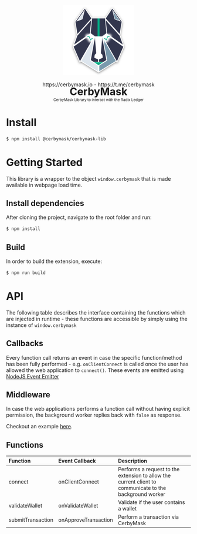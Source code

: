 <p align="center">
    <img src="public/android-chrome-192x192.png" wdith="200px">
    <p align="center">
    <a>https://cerbymask.io</a> - <a>https://t.me/cerbymask</a>
    </p>
    <h1 style="margin-top: -20px;text-align: center;border-bottom: none;">CerbyMask</h1>
    <p style="margin-top: -20px;font-size:10px;text-align: center;border-bottom: none;">CerbyMask Library to interact with the Radix Ledger</p>
</p>


# Install

```bash
$ npm install @cerbymask/cerbymask-lib
```
# Getting Started 

This library is a wrapper to the object `window.cerbymask` that is made available in webpage load time.

## Install dependencies

After cloning the project, navigate to the root folder and run:

```bash
$ npm install
```

## Build

In order to build the extension, execute:

```bash
$ npm run build
```

# API

The following table describes the interface containing the functions which are injected in runtime - these functions are accessible by simply using the instance of `window.cerbymask`

## Callbacks
Every function call returns an event in case the specific function/method has been fully performed - e.g. `onClientConnect` is called once the user has allowed the web application to `connect()`. These events are emitted using <a target="_blank" href="https://nodejs.org/api/events.html">NodeJS Event Emitter</a>

## Middleware
In case the web applications performs a function call without having explicit permission, the background worker replies back with `false` as response.

Checkout an example <a target="_blank" href="https://github.com/CerbyMask/cerbymask-react-integration-example/blob/master/src/App.tsx">here</a>.

## Functions
| Function          | Event Callback    | Description |
| :-----------       | :-----------       | :----------- |
| connect           | onClientConnect   | Performs a request to the extension to allow the current client to communicate to the background worker |
| validateWallet    | onValidateWallet  |  Validate if the user contains a wallet |
| submitTransaction    | onApproveTransaction  |  Perform a transaction via CerbyMask |
